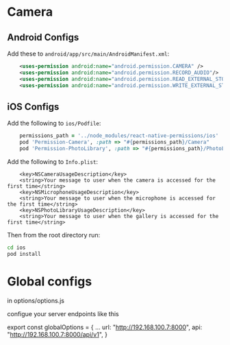 # Camera

## Android Configs

Add these to `android/app/src/main/AndroidManifest.xml`:

```xml
    <uses-permission android:name="android.permission.CAMERA" />
    <uses-permission android:name="android.permission.RECORD_AUDIO"/>
    <uses-permission android:name="android.permission.READ_EXTERNAL_STORAGE" />
    <uses-permission android:name="android.permission.WRITE_EXTERNAL_STORAGE" />
```

## iOS Configs

Add the following to `ios/Podfile`:

```ruby
    permissions_path = '../node_modules/react-native-permissions/ios'
    pod 'Permission-Camera', :path => "#{permissions_path}/Camera"
    pod 'Permission-PhotoLibrary', :path => "#{permissions_path}/PhotoLibrary"
```

Add the following to `Info.plist`:

```xml-property-list
    <key>NSCameraUsageDescription</key>
    <string>Your message to user when the camera is accessed for the first time</string>
    <key>NSMicrophoneUsageDescription</key>
    <string>Your message to user when the microphone is accessed for the first time</string>
    <key>NSPhotoLibraryUsageDescription</key>
    <string>Your message to user when the gallery is accessed for the first time</string>
```

Then from the root directory run:

```sh
cd ios
pod install
```

# Global configs
in options/options.js

configue your server endpoints like this

export const globalOptions = {
  ...
  url: "http://192.168.100.7:8000",
  api: "http://192.168.100.7:8000/api/v1",
}

